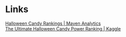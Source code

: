 # Links
[Halloween Candy Rankings | Maven Analytics](https://mavenanalytics.io/challenges/maven-halloween-challenge/701f06a2-a19b-41e9-95d3-37a0dcc5492f) \
[The Ultimate Halloween Candy Power Ranking | Kaggle](https://www.kaggle.com/datasets/fivethirtyeight/the-ultimate-halloween-candy-power-ranking)
